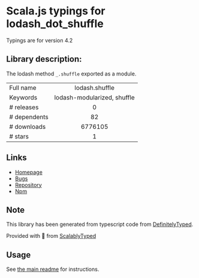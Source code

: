 
# Scala.js typings for lodash_dot_shuffle

Typings are for version 4.2

## Library description:
The lodash method `_.shuffle` exported as a module.

|                    |                 |
| ------------------ | :-------------: |
| Full name          | lodash.shuffle |
| Keywords           | lodash-modularized, shuffle |
| # releases         | 0 |
| # dependents       | 82 |
| # downloads        | 6776105 |
| # stars            | 1 |

## Links
- [Homepage](https://lodash.com/)
- [Bugs](https://github.com/lodash/lodash/issues)
- [Repository](https://github.com/lodash/lodash)
- [Npm](https://www.npmjs.com/package/lodash.shuffle)
    


## Note
This library has been generated from typescript code from [DefinitelyTyped](https://definitelytyped.org).

Provided with :purple_heart: from [ScalablyTyped](https://github.com/oyvindberg/ScalablyTyped)

## Usage
See [the main readme](../../readme.md) for instructions.


